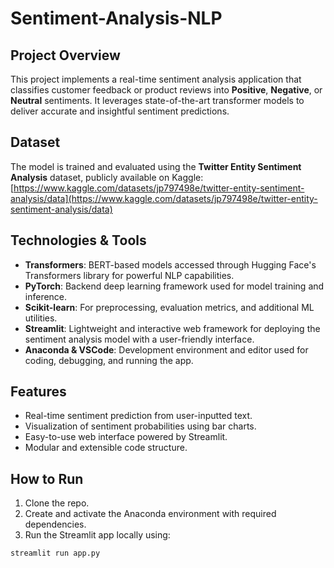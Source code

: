 # Sentiment-Analysis-NLP
## Project Overview

This project implements a real-time sentiment analysis application that classifies customer feedback or product reviews into **Positive**, **Negative**, or **Neutral** sentiments. It leverages state-of-the-art transformer models to deliver accurate and insightful sentiment predictions.

## Dataset

The model is trained and evaluated using the **Twitter Entity Sentiment Analysis** dataset, publicly available on Kaggle:
[https://www.kaggle.com/datasets/jp797498e/twitter-entity-sentiment-analysis/data](https://www.kaggle.com/datasets/jp797498e/twitter-entity-sentiment-analysis/data)

## Technologies & Tools

* **Transformers**: BERT-based models accessed through Hugging Face's Transformers library for powerful NLP capabilities.
* **PyTorch**: Backend deep learning framework used for model training and inference.
* **Scikit-learn**: For preprocessing, evaluation metrics, and additional ML utilities.
* **Streamlit**: Lightweight and interactive web framework for deploying the sentiment analysis model with a user-friendly interface.
* **Anaconda & VSCode**: Development environment and editor used for coding, debugging, and running the app.

## Features

* Real-time sentiment prediction from user-inputted text.
* Visualization of sentiment probabilities using bar charts.
* Easy-to-use web interface powered by Streamlit.
* Modular and extensible code structure.

## How to Run

1. Clone the repo.
2. Create and activate the Anaconda environment with required dependencies.
3. Run the Streamlit app locally using:

```bash
streamlit run app.py




